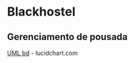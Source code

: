 Blackhostel
=

Gerenciamento de pousada
-


[UML bd](https://www.lucidchart.com/documents/edit/52850696-8b66-48fe-b892-b3f57355e613) - lucidchart.com
